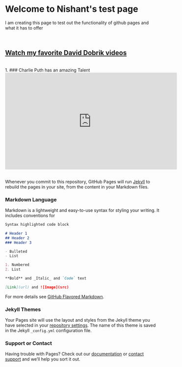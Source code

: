<head>
<link rel="shortcut icon" type="image/x-icon" href="my_test/favicon.ico">
</head>

# Welcome to Nishant's test page 
I am creating this page to test out the functionality of github pages and what it has to offer

<br>

## <u> Watch my favorite David Dobrik videos</u>
<br>
1. ### Charlie Puth has an amazing Talent
<iframe width="560" height="315" src="https://www.youtube.com/embed/KRPNw6_SfTA" frameborder="0" allow="accelerometer; autoplay; clipboard-write; encrypted-media; gyroscope; picture-in-picture" allowfullscreen></iframe>

<br>
<br>

Whenever you commit to this repository, GitHub Pages will run [Jekyll](https://jekyllrb.com/) to rebuild the pages in your site, from the content in your Markdown files.

### Markdown Language

Markdown is a lightweight and easy-to-use syntax for styling your writing. It includes conventions for

```markdown
Syntax highlighted code block

# Header 1
## Header 2
### Header 3

- Bulleted
- List

1. Numbered
2. List

**Bold** and _Italic_ and `Code` text

[Link](url) and ![Image](src)
```

For more details see [GitHub Flavored Markdown](https://guides.github.com/features/mastering-markdown/).

### Jekyll Themes

Your Pages site will use the layout and styles from the Jekyll theme you have selected in your [repository settings](https://github.com/nishantgerald/my_test/settings). The name of this theme is saved in the Jekyll `_config.yml` configuration file.

### Support or Contact

Having trouble with Pages? Check out our [documentation](https://docs.github.com/categories/github-pages-basics/) or [contact support](https://github.com/contact) and we’ll help you sort it out.
